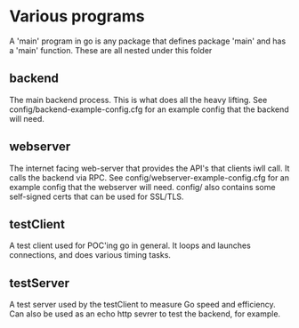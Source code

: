 Various programs
================

A 'main' program in go is any package that defines package 'main' and has a 'main' function. These are all nested under this folder

backend
-------

The main backend process. This is what does all the heavy lifting. See config/backend-example-config.cfg for an example config that the backend will need.

webserver
---------

The internet facing web-server that provides the API's that clients iwll call. It calls the backend via RPC. See config/webserver-example-config.cfg for an example config that the webserver will need. config/ also contains some self-signed certs that can be used for SSL/TLS.

testClient
----------

A test client used for POC'ing go in general. It loops and launches connections, and does various timing tasks.

testServer
----------

A test server used by the testClient to measure Go speed and efficiency. Can also be used as an echo http sevrer to test the backend, for example.

